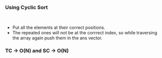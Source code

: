 ### Using Cyclic Sort
​
- Put all the elements at their correct positions.
- The repeated ones will not be at the corrrect index, so while traversing the array again push them in the ans vector.
​
### TC -> O(N) and SC -> O(N)
​